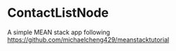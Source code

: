 # ContactListNode
A simple MEAN stack app following https://github.com/michaelcheng429/meanstacktutorial
